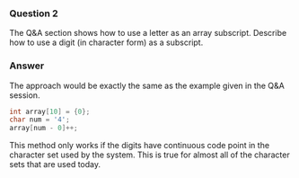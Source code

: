 ### Question 2

The Q&A section shows how to use a letter as an array subscript. Describe how to use a digit (in character form) as a subscript.

### Answer

The approach would be exactly the same as the example given in the Q&A session.

```c
int array[10] = {0};
char num = '4';
array[num - 0]++;
```

This method only works if the digits have continuous code point in the character set used by the system. This is true for almost all of the character sets that are used today.
